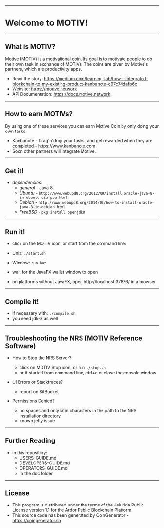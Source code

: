----
# Welcome to MOTIV! #

----
## What is MOTIV? ##
Motive (MOTIV) is a motivational coin. Its goal is to motivate people to do their own task in exchange of MOTIVs. The coins are given by Motive's partners, which are productivity apps.

- Read the story: https://medium.com/learning-lab/how-i-integrated-blockchain-to-my-existing-product-kanbanote-c97c74dafb6c
- Website: https://motive.network
- API Documentation: https://docs.motive.network

----

## How to earn MOTIVs?
By using one of these services you can earn Motive Coin by only doing your own tasks:
- Kanbanote - Drag'n'drop your tasks, and get rewarded when they are completed - https://www.kanbanote.com
- Soon other partners will integrate Motive.

----
## Get it! ##

  - *dependencies*:
    - *general* - Java 8
    - *Ubuntu* - `http://www.webupd8.org/2012/09/install-oracle-java-8-in-ubuntu-via-ppa.html`
    - *Debian* - `http://www.webupd8.org/2014/03/how-to-install-oracle-java-8-in-debian.html`
    - *FreeBSD* - `pkg install openjdk8`

----
## Run it! ##

  - click on the MOTIV icon, or start from the command line:
  - Unix: `./start.sh`
  - Window: `run.bat`

  - wait for the JavaFX wallet window to open
  - on platforms without JavaFX, open http://localhost:37876/ in a browser

----
## Compile it! ##

  - if necessary with: `./compile.sh`
  - you need jdk-8 as well

----
## Troubleshooting the NRS (MOTIV Reference Software) ##

  - How to Stop the NRS Server?
    - click on MOTIV Stop icon, or run `./stop.sh`
    - or if started from command line, ctrl+c or close the console window

  - UI Errors or Stacktraces?
    - report on BitBucket

  - Permissions Denied?
    - no spaces and only latin characters in the path to the NRS installation directory
    - known jetty issue

----
## Further Reading ##

  - in this repository:
    - USERS-GUIDE.md
    - DEVELOPERS-GUIDE.md
    - OPERATORS-GUIDE.md
    - In the doc folder

----

## License
* This program is distributed under the terms of the Jelurida Public License version 1.1 for the Ardor Public Blockchain Platform.
* This source code has been generated by CoinGenerator - https://coingenerator.sh
